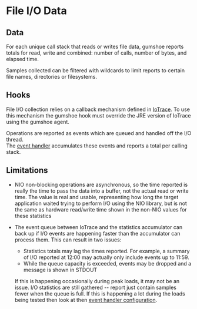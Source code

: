 File I/O Data
=============

Data
----

For each unique call stack that reads or writes file data, 
gumshoe reports totals for read, write and combined:
number of calls, number of bytes, and elapsed time.  

Samples collected can be filtered with wildcards to limit reports to certain file names, directories or filesystems.

Hooks
-----

File I/O collection relies on a callback mechanism defined in [IoTrace](../hooks/io-trace.md).
To use this mechanism the gumshoe hook must override the JRE version of IoTrace
using the gumshoe agent.

Operations are reported as events which are queued and handled off the I/O thread.  
The [event handler](../probe/event-handling.md) accumulates these events 
and reports a total per calling stack.

Limitations
-----------

- NIO non-blocking operations are asynchronous, so the time reported is really the time to pass
  the data into a buffer, not the actual read or write time.  The value is real and usable, representing
  how long the target application waited trying to perform I/O using the NIO library, but
  is not the same as hardware read/write time shown in the non-NIO values for these statistics

- The event queue between IoTrace and the statistics accumulator can back up if I/O events are
  happening faster than the accumulator can process them.  This can result in two issues:
  
  - Statistics totals may lag the times reported.  For example, a summary of I/O reported at 12:00
    may actually only include events up to 11:59.  
  - While the queue capacity is exceeded, events may be dropped and a message is shown in STDOUT

  If this is happening occasionally during peak loads, it may not be an issue.  I/O statistics are still
  gathered -- report just contain samples fewer when the queue is full.  If this is happening a lot during the loads
  being tested then look at then [event handler configuration](../probe/event-handling.md).
  
